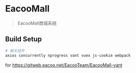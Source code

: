 # EacooMall

> EacooMall商城系统

## Build Setup

``` bash
# 相关组件
axios concurrently nprogress vant vuex js-cookie webpack
```

for https://gitweb.eacoo.net/EacooTeam/EacooMall-vant